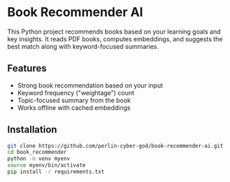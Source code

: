 # Book Recommender AI

This Python project recommends books based on your learning goals and key insights. It reads PDF books, computes embeddings, and suggests the best match along with keyword-focused summaries.

## Features

- Strong book recommendation based on your input
- Keyword frequency ("weightage") count
- Topic-focused summary from the book
- Works offline with cached embeddings

## Installation

```bash
git clone https://github.com/perlin-cyber-god/book-recommender-ai.git
cd book_recommender
python -m venv myenv
source myenv/bin/activate
pip install -r requirements.txt
